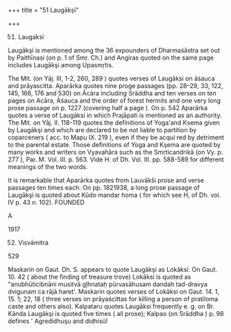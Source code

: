+++
title = "51 Laugākṣi"

+++

51. Laugaksi 

Laugākşi is mentioned among the 36 expounders of Dharmaśāstra set out by Paithīnasi (on p. 1 of Smṛ. Ch.) and Angiras quoted on the same page includes Laugākşi among Upasmṛtis. 

The Mit. (on Yāj. III, 1-2, 260, 289 ) quotes verses of Laugāksi on āśauca and prāyascitta. Aparārka quotes nine proge passages (pp. 28–29, 33, 122, 145, 166, 176 and 530) on Ācāra including Srāddha and ten verses on ten pages on Acāra, Āśauca and the order of forest hermits and one very long prose passage on p. 1227 (covering half a page ). On p. 542 Aparārka quotes a verse of Laugāksi in which Prajāpati is mentioned as an authority. The Mit. on Yāj. II. 118-119 quotes the definitions of Yoga'and Ksema given by Laugākşi and which are declared to be not liable to partition by coparceners ( acc. to Mapu IX. 219 ), even if they be acqui red by detriment to the parental estate. Those definitions of Yoga and Kşema are quoted by many works and writers on Vyavahāra such as the Smṛticandrikā (on Vy. p. 277 ), Par. M. Vol. III. p. 563. Vide H. of Dh. Vol. III. pp. 588-589 for different meanings of the two words. 

It is remarkable that Aparārka quotes from Lauvākši prose and verse passages ten times each. On pp. 1821938, a long prose passage of Laugākşi is quoted about Kūdo mandar homa ( for which see H, of Dh. vol. IV p. 43 n. 102). FOUNDED 

A 

1917 

52. Visvāmitra 

529 

Maskarin on Gaut. Dh. S. appears to quote Laugākşi as Lokāksi. On Gaut. 10. 42 ( about the finding of treasure trove) Lokāksi is quoted as "anubhūticibnāni musitvā gļhnataḥ pūrvasāhusam dandah tad-dravya dvigunam ca rājā haret'. Maskarin quotes verses of Lokāksi on Gaut. 14. 1, 15. 1; 22, 18 ( three verses on prāyaścittas for killing a person of pratiloma caste and others also). Kalpataru quotes Laugāksi frequently e. g. on Br. Kānda Laugākşi is quoted five times ( all prose); Kalpao (on Srāddha ) p. 98 defines ' Agredidhuşu and didhisū! 
